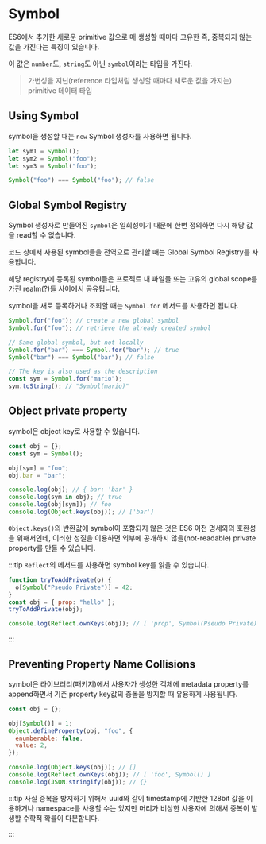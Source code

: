 # Symbol

ES6에서 추가한 새로운 primitive 값으로 매 생성할 때마다 고유한 즉, 중복되지 않는 값을 가진다는 특징이 있습니다.

이 값은 `number`도, `string`도 아닌 `symbol`이라는 타입을 가진다.

> 가변성을 지닌(reference 타입처럼 생성할 때마다 새로운 값을 가지는) primitive 데이터 타입

## Using Symbol

symbol을 생성할 때는 `new` Symbol 생성자를 사용하면 됩니다.

```js
let sym1 = Symbol();
let sym2 = Symbol("foo");
let sym3 = Symbol("foo");

Symbol("foo") === Symbol("foo"); // false
```

## Global Symbol Registry

Symbol 생성자로 만들어진 `symbol`은 일회성이기 때문에 한번 정의하면 다시 해당 값을 read할 수 없습니다.

코드 상에서 사용된 symbol들을 전역으로 관리할 때는 Global Symbol Registry를 사용합니다.

해당 registry에 등록된 symbol들은 프로젝트 내 파일들 또는 고유의 global scope를 가진 realm(?)들 사이에서 공유됩니다.

symbol을 새로 등록하거나 조회할 때는 `Symbol.for` 메서드를 사용하면 됩니다.

```js
Symbol.for("foo"); // create a new global symbol
Symbol.for("foo"); // retrieve the already created symbol

// Same global symbol, but not locally
Symbol.for("bar") === Symbol.for("bar"); // true
Symbol("bar") === Symbol("bar"); // false

// The key is also used as the description
const sym = Symbol.for("mario");
sym.toString(); // "Symbol(mario)"
```

## Object private property

symbol은 object key로 사용할 수 있습니다.

```js
const obj = {};
const sym = Symbol();

obj[sym] = "foo";
obj.bar = "bar";

console.log(obj); // { bar: 'bar' }
console.log(sym in obj); // true
console.log(obj[sym]); // foo
console.log(Object.keys(obj)); // ['bar']
```

`Object.keys()`의 반환값에 symbol이 포함되지 않은 것은 ES6 이전 명세와의 호환성을 위해서인데, 이러한 성질을 이용하면 외부에 공개하지 않을(not-readable) private property를 만들 수 있습니다.

:::tip
`Reflect`의 메서드를 사용하면 symbol key를 읽을 수 있습니다.

```js
function tryToAddPrivate(o) {
  o[Symbol("Pseudo Private")] = 42;
}
const obj = { prop: "hello" };
tryToAddPrivate(obj);

console.log(Reflect.ownKeys(obj)); // [ 'prop', Symbol(Pseudo Private) ]
```

:::

## Preventing Property Name Collisions

symbol은 라이브러리(패키지)에서 사용자가 생성한 객체에 metadata property를 append하면서 기존 property key값의 충돌을 방지할 때 유용하게 사용됩니다.

```js
const obj = {};

obj[Symbol()] = 1;
Object.defineProperty(obj, "foo", {
  enumberable: false,
  value: 2,
});

console.log(Object.keys(obj)); // []
console.log(Reflect.ownKeys(obj)); // [ 'foo', Symbol() ]
console.log(JSON.stringify(obj)); // {}
```

:::tip
사실 중복을 방지하기 위해서 uuid와 같이 timestamp에 기반한 128bit 값을 이용하거나 namespace를 사용할 수는 있지만 머리가 비상한 사용자에 의해서 중복이 발생할 수학적 확률이 다분합니다.

:::
